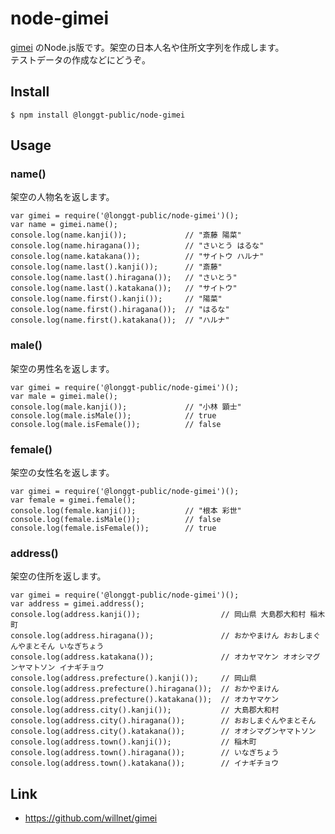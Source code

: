 node-gimei
=========================

[gimei](https://github.com/willnet/gimei) のNode.js版です。架空の日本人名や住所文字列を作成します。  
テストデータの作成などにどうぞ。

Install
---------

    $ npm install @longgt-public/node-gimei

Usage
--------------

### name()

架空の人物名を返します。

    var gimei = require('@longgt-public/node-gimei')();
    var name = gimei.name();
    console.log(name.kanji());             // "斎藤 陽菜"
    console.log(name.hiragana());          // "さいとう はるな"
    console.log(name.katakana());          // "サイトウ ハルナ"
    console.log(name.last().kanji());      // "斎藤"
    console.log(name.last().hiragana());   // "さいとう"
    console.log(name.last().katakana());   // "サイトウ"
    console.log(name.first().kanji());     // "陽菜"
    console.log(name.first().hiragana());  // "はるな"
    console.log(name.first().katakana());  // "ハルナ"

### male()

架空の男性名を返します。

    var gimei = require('@longgt-public/node-gimei')();
    var male = gimei.male();
    console.log(male.kanji());             // "小林 顕士"
    console.log(male.isMale());            // true
    console.log(male.isFemale());          // false

### female()

架空の女性名を返します。

    var gimei = require('@longgt-public/node-gimei')();
    var female = gimei.female(); 
    console.log(female.kanji());           // "根本 彩世"
    console.log(female.isMale());          // false
    console.log(female.isFemale());        // true

### address()

架空の住所を返します。

    var gimei = require('@longgt-public/node-gimei')();
    var address = gimei.address();
    console.log(address.kanji());                  // 岡山県 大島郡大和村 稲木町
    console.log(address.hiragana());               // おかやまけん おおしまぐんやまとそん いなぎちょう
    console.log(address.katakana());               // オカヤマケン オオシマグンヤマトソン イナギチョウ
    console.log(address.prefecture().kanji());     // 岡山県
    console.log(address.prefecture().hiragana());  // おかやまけん
    console.log(address.prefecture().katakana());  // オカヤマケン
    console.log(address.city().kanji());           // 大島郡大和村
    console.log(address.city().hiragana());        // おおしまぐんやまとそん
    console.log(address.city().katakana());        // オオシマグンヤマトソン
    console.log(address.town().kanji());           // 稲木町
    console.log(address.town().hiragana());        // いなぎちょう
    console.log(address.town().katakana());        // イナギチョウ

Link
------

* https://github.com/willnet/gimei

